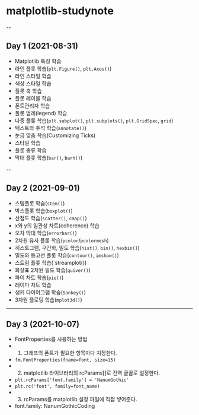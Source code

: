 # matplotlib-studynote

--

## Day 1 (2021-08-31)

- Matplotlib 특징 학습
- 라인 플롯 학습(`plt.Figure()`, `plt.Axes()`)
- 라인 스타일 학습
- 색상 스타일 학습
- 플롯 축 학습
- 플롯 레이블 학습
- 폰트관리자 학습
- 플롯 범례(legend) 학습
- 다중 플롯 학습(`plt.subplot()`, `plt.subplots()`, `plt.GridSpec`, `grid`)
- 텍스트와 주석 학습(`annotate()`)
- 눈금 맞춤 학습(Customizing Ticks)
- 스타일 학습
- 플롯 종류 학습
- 막대 플롯 학습(`bar()`, `barh()`)

--

## Day 2 (2021-09-01)

- 스템플롯 학습(`stem()`)
- 박스플롯 학습(`boxplot()`)
- 산점도 학습(`scatter()`, `cmap()`)
- x와 y의 일관성 차트(coherence) 학습
- 오차 막대 학습(`errorbar()`)
- 2차원 유사 플롯 학습(`pcolor`/`pcolormesh`)
- 히스토그램, 구간화, 밀도 학습(`hist()`, `bin()`, `hexbin()`)
- 밀도와 등고선 플롯 학습(`contour()`, `imshow()`)
- 스트림 플롯 학습(`streamplot())
- 화살표 2차원 필드 학습(`quiver()`)
- 파이 차트 학습(`pie()`)
- 레이다 차트 학습
- 생키 다이어그램 학습(`Sankey()`)
- 3차원 플로팅 학습(`mplot3d()`)

---

##  Day 3 (2021-10-07)

- FontProperties를 사용하는 방법 
 - 1. 그래프의 폰트가 필요한 항목마다 지정한다. 
  - `fm.FontProperties(fname=font, size=15)`
 - 2. matplotlib 라이브러리의 rcParams[]로 전역 글꼴로 설정한다. 
  - `plt.rcParams['font.family'] = 'NanumGothic'`
  - `plt.rc('font', family=font_name)`
 - 3. rcParams를 matplotlib 설정 파일에 직접 넣어준다.
  - font.family: NanumGothicCoding
